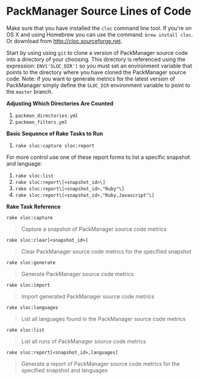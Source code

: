 # PackManager Source Lines of Code

Make sure that you have installed the `cloc` command line tool. If you're on OS X and using Homebrew you can use the
command: `brew install cloc`. Or download from http://cloc.sourceforge.net.

Start by using using `git` to clone a version of PackManager source code into a directory of your choosing. This
directory is referenced using the expression: `ENV['SLOC_DIR']` so you must set an environment variable that points
to the directory where you have cloned the PackManager source code. Note: if you want to generate metrics for the
latest version of PackManager simply define the `SLOC_DIR` environment variable to point to the `master` branch.

**Adjusting Which Directories Are Counted**

1. `packman_directories.yml`
1. `packman_filters.yml`

**Basic Sequence of Rake Tasks to Run**

1. `rake sloc:capture sloc:report`

For more control use one of these report forms to list a specific snapshot and language:

1. `rake sloc:list`
1. `rake sloc:report\[<snapshot_id>\]`
1. `rake sloc:report\[<snapshot_id>,"Ruby"\]`
1. `rake sloc:report\[<snapshot_id>,"Ruby,Javascript"\]`

**Rake Task Reference**

`rake sloc:capture`
> Capture a snapshot of PackManager source code metrics

`rake sloc:clear[<snapshot_id>]`
> Clear PackManager source code metrics for the specified snapshot

`rake sloc:generate`
> Generate PackManager source code metrics

`rake sloc:import`
> Import generated PackManager source code metrics

`rake sloc:languages`
> List all languages found in the PackManager source code metrics

`rake sloc:list`
> List all runs of PackManager source code metrics

`rake sloc:report[<snapshot_id>,languages]`
> Generate a report of PackManager source code metrics for the specified snapshot and languages
